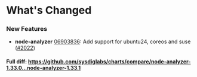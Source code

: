 # What's Changed

### New Features
- **node-analyzer** [06903836](https://github.com/sysdiglabs/charts/commit/069038368fc5a9ed955e1eec14673b59b909d702): Add support for ubuntu24, coreos and suse ([#2022](https://github.com/sysdiglabs/charts/issues/2022))
#### Full diff: https://github.com/sysdiglabs/charts/compare/node-analyzer-1.33.0...node-analyzer-1.33.1
